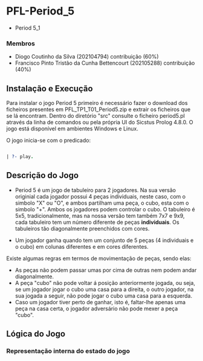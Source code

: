 # PFL-Period_5
- Period 5_1

### Membros
- Diogo Coutinho da Silva (202104794) contribuição (60%)
- Francisco Pinto Tristão da Cunha Bettencourt (202105288) contribuição (40%)

## Instalação e Execução
Para instalar o jogo Period 5 primeiro é necessário fazer o download dos ficheiros presentes em PFL_TP1_T01_Period5.zip e extrair os ficheiros que se lá encontram. Dentro do diretório "src" consulte o ficheiro period5.pl através da linha de comandos ou pela própria UI do Sicstus Prolog 4.8.0. O jogo está disponível em ambientes Windows e Linux.


O jogo inicia-se com o predicado:

```prolog

| ?- play.

```
## Descrição do Jogo
- Period 5 é um jogo de tabuleiro para 2 jogadores. Na sua versão originial cada jogador possui 4 peças individuais, neste caso, com o simbolo "X" ou "O", e ambos partilham uma peça, o cubo, esta com o simbolo "+". Ambos os jogadores podem controlar o cubo. O tabuleiro é 5x5, tradicionalmente, mas na nossa versão tem também 7x7 e 9x9, cada tabuleiro tem um número diferente de peças **individuais**. Os tabuleiros tão diagonalmente preenchidos com cores.

- Um jogador ganha quando tem um conjunto de 5 peças (4 individuais e o cubo) em colunas diferentes e em cores diferentes.

Existe algumas regras em termos de movimentação de peças, sendo elas:
  - As peças não podem passar umas por cima de outras nem podem andar diagonalmente.
  - A peça "cubo" não pode voltar á posição anteriormente jogada, ou seja, se um jogador jogar o cubo uma casa para a direita, o outro jogador, na sua jogada a seguir, não pode jogar o cubo uma casa para a esquerda.
  - Caso um jogador tiver perto de ganhar, isto é, faltar-lhe apenas uma peça na casa certa, o jogador adversário não pode mexer a peça "cubo".

## Lógica do Jogo
### Representação interna do estado do jogo
